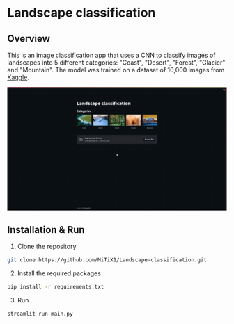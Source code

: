 # Landscape classification

## Overview

This is an image classification app that uses a CNN to classify images of landscapes into 5 different categories: "Coast", "Desert", "Forest", "Glacier" and "Mountain". The model was trained on a dataset of 10,000 images from [Kaggle](https://www.kaggle.com/datasets/utkarshsaxenadn/landscape-recognition-image-dataset-12k-images?datasetId=2707450&sortBy=voteCount).

![app usage](./readme/presentation.gif)

## Installation & Run

1. Clone the repository
```sh
git clone https://github.com/MiTiX1/Landscape-classification.git
```
2. Install the required packages
```sh
pip install -r requirements.txt
```
3. Run
```sh
streamlit run main.py
```
